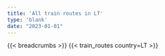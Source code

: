 ```yaml
---
title: 'All train routes in LT'
type: 'blank'
date: "2023-01-01"
---
```


{{< breadcrumbs >}}
{{< train_routes country=LT >}}
